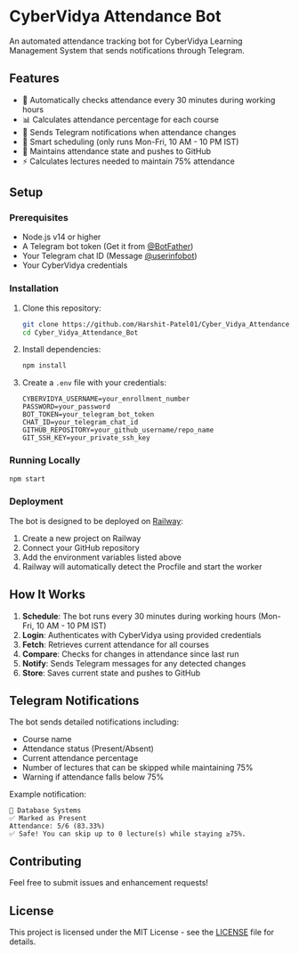 # CyberVidya Attendance Bot

An automated attendance tracking bot for CyberVidya Learning Management System that sends notifications through Telegram.

## Features

- 🔄 Automatically checks attendance every 30 minutes during working hours
- 📊 Calculates attendance percentage for each course
- 🚨 Sends Telegram notifications when attendance changes
- 📅 Smart scheduling (only runs Mon-Fri, 10 AM - 10 PM IST)
- 💾 Maintains attendance state and pushes to GitHub
- ⚡ Calculates lectures needed to maintain 75% attendance

## Setup

### Prerequisites

- Node.js v14 or higher
- A Telegram bot token (Get it from [@BotFather](https://t.me/botfather))
- Your Telegram chat ID (Message [@userinfobot](https://t.me/userinfobot))
- Your CyberVidya credentials

### Installation

1. Clone this repository:
   ```bash
   git clone https://github.com/Harshit-Patel01/Cyber_Vidya_Attendance_Bot.git
   cd Cyber_Vidya_Attendance_Bot
   ```

2. Install dependencies:
   ```bash
   npm install
   ```

3. Create a `.env` file with your credentials:
   ```env
   CYBERVIDYA_USERNAME=your_enrollment_number
   PASSWORD=your_password
   BOT_TOKEN=your_telegram_bot_token
   CHAT_ID=your_telegram_chat_id
   GITHUB_REPOSITORY=your_github_username/repo_name
   GIT_SSH_KEY=your_private_ssh_key
   ```

### Running Locally

```bash
npm start
```

### Deployment

The bot is designed to be deployed on [Railway](https://railway.app):

1. Create a new project on Railway
2. Connect your GitHub repository
3. Add the environment variables listed above
4. Railway will automatically detect the Procfile and start the worker

## How It Works

1. **Schedule**: The bot runs every 30 minutes during working hours (Mon-Fri, 10 AM - 10 PM IST)
2. **Login**: Authenticates with CyberVidya using provided credentials
3. **Fetch**: Retrieves current attendance for all courses
4. **Compare**: Checks for changes in attendance since last run
5. **Notify**: Sends Telegram messages for any detected changes
6. **Store**: Saves current state and pushes to GitHub

## Telegram Notifications

The bot sends detailed notifications including:
- Course name
- Attendance status (Present/Absent)
- Current attendance percentage
- Number of lectures that can be skipped while maintaining 75%
- Warning if attendance falls below 75%

Example notification:
```
📘 Database Systems
✅ Marked as Present
Attendance: 5/6 (83.33%)
✅ Safe! You can skip up to 0 lecture(s) while staying ≥75%.
```

## Contributing

Feel free to submit issues and enhancement requests!

## License

This project is licensed under the MIT License - see the [LICENSE](LICENSE) file for details.
